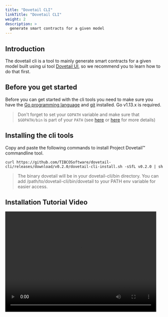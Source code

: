 ```yaml
---
title: "Dovetail CLI"
linkTitle: "Dovetail CLI"
weight: 2
description: >
  generate smart contracts for a given model
---
```


## Introduction
The dovetail cli is a tool to mainly generate smart contracts for a given model built using ui tool [Dovetail UI](../dovetail-ui), so we recommend you to learn how to do that first.

## Before you get started
Before you can get started with the cli tools you need to make sure you have the [Go programming language](https://golang.org/doc/install) and [git](https://git-scm.com/book/en/v2/Getting-Started-Installing-Git) installed. Go v1.13.x is required.

> Don't forget to set your `GOPATH` variable and make sure that `$GOPATH/bin` is part of your `PATH`
>(see [here](https://golang.org/doc/code.html#GOPATH) or [here](https://github.com/golang/go/wiki/SettingGOPATH) for more details)

## Installing the cli tools

Copy and paste the following commands to install Project Dovetail™ commandline tool.

```
curl https://github.com/TIBCOSoftware/dovetail-cli/releases/download/v0.2.0/dovetail-cli-install.sh -sSfL v0.2.0 | sh
```

>The binary dovetail will be in your dovetail-cli/bin directory.
>You can add /path/to/dovetail-cli/bin/dovetail to your PATH env variable for easier access. 


## Installation Tutorial Video

<video width="480" height="320" controls="controls">
    <source src="https://github.com/TIBCOSoftware/dovetail/blob/master/src/videos/dovetail_cli_install.mp4?raw=true" type="video/mp4">
</video>
